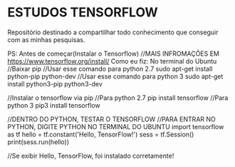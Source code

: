 # ESTUDOS TENSORFLOW
Repositório destinado a compartilhar todo conhecimento que conseguir com as minhas pesquisas.

PS: Antes de começar(Instalar o Tensorflow)
//MAIS INFROMAÇÕES EM https://www.tensorflow.org/install/
Como eu fiz:
No terminal do Ubuntu
//Baixar pip
//Usar esse comando para python 2.7
 sudo apt-get install python-pip python-dev
 //Usar esse comando para python 3
 sudo apt-get install python3-pip python3-dev 
 
 //Instalar o tensorflow via pip
  //Para python 2.7
  pip install tensorflow
  //Para python 3
  pip3 install tensorflow

//DENTRO DO PYTHON, TESTAR O TENSORFLOW
//PARA ENTRAR NO PYTHON, DIGITE PYTHON NO TERMINAL DO UBUNTU
import tensorflow as tf
hello = tf.constant('Hello, TensorFlow!')
sess = tf.Session()
print(sess.run(hello))

//Se exibir Hello, TensorFlow, foi instalado corretamente!
